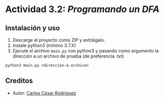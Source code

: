 # Actividad 3.2: _Programando un DFA_

## Instalación y uso
1. Descarge el proyecto como ZIP y extráigalo.
2. Instale python3 (mínimo 3.7.X)
3. Ejecute el archivo `main.py` con python3 y pasando como argumento la dirección a un archivo de prueba (de preferencia .txt)
```
python3 main.py <direccion-a-archivo>
```

## Creditos

- Autor: <a href="https://www.linkedin.com/in/carloscrodriguezg/" target="_blank">Carlos César Rodríguez</a>
